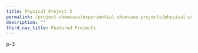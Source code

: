 ```yaml
---
title: Physical Project 3
permalink: /project-showcase/experiential-showcase-projects/physical-projects-3/
description: ""
third_nav_title: Featured Projects
---
```

p-3